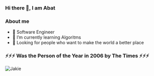 ### Hi there 👋, I am Abat

### About me

- 🔭 Software Engineer
- 🌱 I’m currently learning Algoritms
- 👯 Looking for people who want to make the world a better place

### ⚡⚡⚡ Was the Person of the Year in 2006 by The Times ⚡⚡⚡
![Jakie](https://raw.githubusercontent.com/jglovier/gifs/gh-pages/thumbs-up/jakie-chan-thumbsup.gif)
